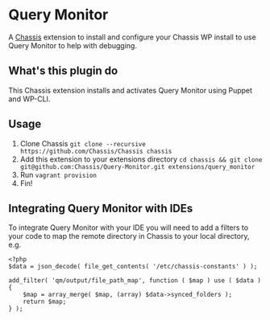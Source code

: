 # Query Monitor
A [Chassis](https://github.com/Chassis/Chassis) extension to install and configure your Chassis WP install to use Query Monitor to help with debugging.

## What's this plugin do

This Chassis extension installs and activates Query Monitor using Puppet and WP-CLI.

## Usage
1. Clone Chassis `git clone --recursive https://github.com/Chassis/Chassis chassis`
2. Add this extension to your extensions directory `cd chassis && git clone git@github.com:Chassis/Query-Monitor.git extensions/query_monitor`
3. Run `vagrant provision`
4. Fin!

## Integrating Query Monitor with IDEs

To integrate Query Monitor with your IDE you will need to add a filters to your code to map the remote directory in Chassis to your local directory, e.g.
```
<?php
$data = json_decode( file_get_contents( '/etc/chassis-constants' ) );

add_filter( 'qm/output/file_path_map', function ( $map ) use ( $data ) {
	$map = array_merge( $map, (array) $data->synced_folders );
	return $map;
} );
```
